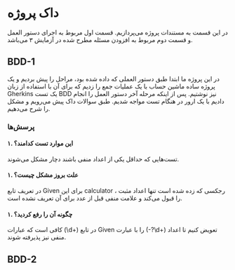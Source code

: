 
# داک پروژه

در این قسمت به مستندات پروژه می‌پردازیم.
قسمت اول مربوط به اجرای دستور العمل و قسمت دوم مربوط به افزودن مسئله مطرح شده در آزمایش ۳ می‌باشد.
## BDD-1
در این پروژه ما ابتدا طبق دستور العملی که داده شده بود، مراحل را پیش بردیم و یک پروژه ساده ماشین حساب با یک عملیات جمع را زدیم که برای آن با استفاده از زبان Gherkins یک تست BDD نیز نوشتیم. پس از اینکه مرحله آخر دستور العمل را انجام دادیم با یک ارور در هنگام تست مواجه شدیم. طبق سوالات داک پیش می‌رویم و مشکل را شرح می‌دهیم.

### پرسش‌ها 
#### ۱. این موارد تست کدامند؟
تست‌هایی که حداقل یکی از اعداد منفی باشند دچار مشکل می‌شوند.

#### ۱. علت بروز مشکل چیست؟
در تعریف تابع Given برای این calculator ، رجکسی که زده شده است تنها اعداد مثبت را قبول می‌کند و علامت منفی قبل از عدد برای آن تعریف نشده است.

#### ۱. چگونه آن را رفع کردید؟
کافی است که عبارات (\d+) در تابع Given را با عبارت (-?\d+) تعویض کنیم تا اعداد منفی نیز پذیرفته شوند.



## BDD-2

